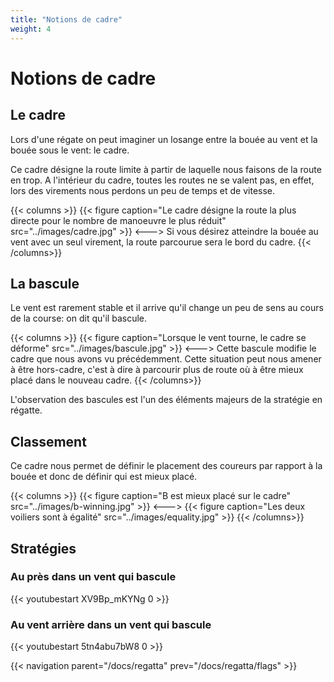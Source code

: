 ```yaml
---
title: "Notions de cadre"
weight: 4
---
```


# Notions de cadre

## Le cadre
Lors d'une régate on peut imaginer un losange entre la bouée au vent et la bouée sous le vent: le cadre.

Ce cadre désigne la route limite à partir de laquelle nous faisons de la route en trop. A l'intérieur du cadre, toutes les routes ne se valent pas, en effet, lors des virements nous perdons un peu de temps et de vitesse.

{{< columns >}}
{{< figure caption="Le cadre désigne la route la plus directe pour le nombre de manoeuvre le plus réduit" src="../images/cadre.jpg" >}}
<--->
Si vous désirez atteindre la bouée au vent avec un seul virement, la route parcourue sera le bord du cadre.
{{< /columns>}}

## La bascule

Le vent est rarement stable et il arrive qu'il change un peu de sens au cours de la course: on dit qu'il bascule.

{{< columns >}}
{{< figure caption="Lorsque le vent tourne, le cadre se déforme" src="../images/bascule.jpg" >}}
<--->
Cette bascule modifie le cadre que nous avons vu précédemment. Cette situation peut nous amener à être hors-cadre, c'est à dire à parcourir plus de route où à être mieux placé dans le nouveau cadre.
{{< /columns>}}

L'observation des bascules est l'un des éléments majeurs de la stratégie en régatte.

## Classement

Ce cadre nous permet de définir le placement des coureurs par rapport à la bouée et donc de définir qui est mieux placé.

{{< columns >}}
{{< figure caption="B est mieux placé sur le cadre" src="../images/b-winning.jpg" >}}
<--->
{{< figure caption="Les deux voiliers sont à égalité" src="../images/equality.jpg" >}}
{{< /columns>}}

## Stratégies
### Au près dans un vent qui bascule

{{< youtubestart XV9Bp_mKYNg 0 >}}

### Au vent arrière dans un vent qui bascule

{{< youtubestart 5tn4abu7bW8 0 >}}

{{< navigation parent="/docs/regatta" prev="/docs/regatta/flags" >}}

